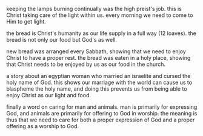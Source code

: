 keeping the lamps burning continually was the high preist's job. this is Christ
taking care of the light within us. every morning we need to come to Him to get light.

the bread is Christ's humanity as our life supply in a full way (12 loaves). the bread is not only our food but God's as well.

new bread was arranged every Sabbath, showing that we need to enjoy Christ to have a proper rest. the bread was eaten in a holy place, showing that Christ needs to be enjoyed by us as our food in the church.

a story about an egyptian woman who married an israelite and cursed the holy name of God. this shows our marriage with the world can cause us to blaspheme the holy name, and doing this prevents us from being able to enjoy Christ as our light and food.

finally a word on caring for man and animals. man is primarily for expressing God, and animals are primarily for offering to God in worship. the meaning is thus that we need to care for both a proper expression of God and a proper offering as a worship to God.
